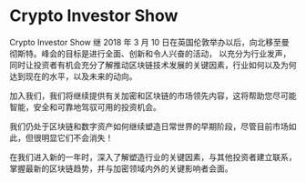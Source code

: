 # Crypto Investor Show

Crypto Investor Show 继 2018 年 3 月 10 日在英国伦敦举办以后，向北移至曼彻斯特。峰会的目标是进行全面、创新和令人兴奋的活动， 以充分为行业发声，同时让投资者有机会充分了解推动区块链技术发展的关键因素，行业如何以及为何达到现在的水平，以及未来的动向。

加入我们，我们将继续提供有关加密和区块链的市场领先内容，这将帮助您尽可能智能，安全和可靠地驾驭可用的投资机会。

我们仍处于区块链和数字资产如何继续塑造日常世界的早期阶段，尽管目前市场如此，但很明显它们不会消失！

在我们进入新的一年时，深入了解塑造行业的关键因素，与其他投资者建立联系，掌握最新的区块链趋势，并与加密领域内外的关键影响者会面。
